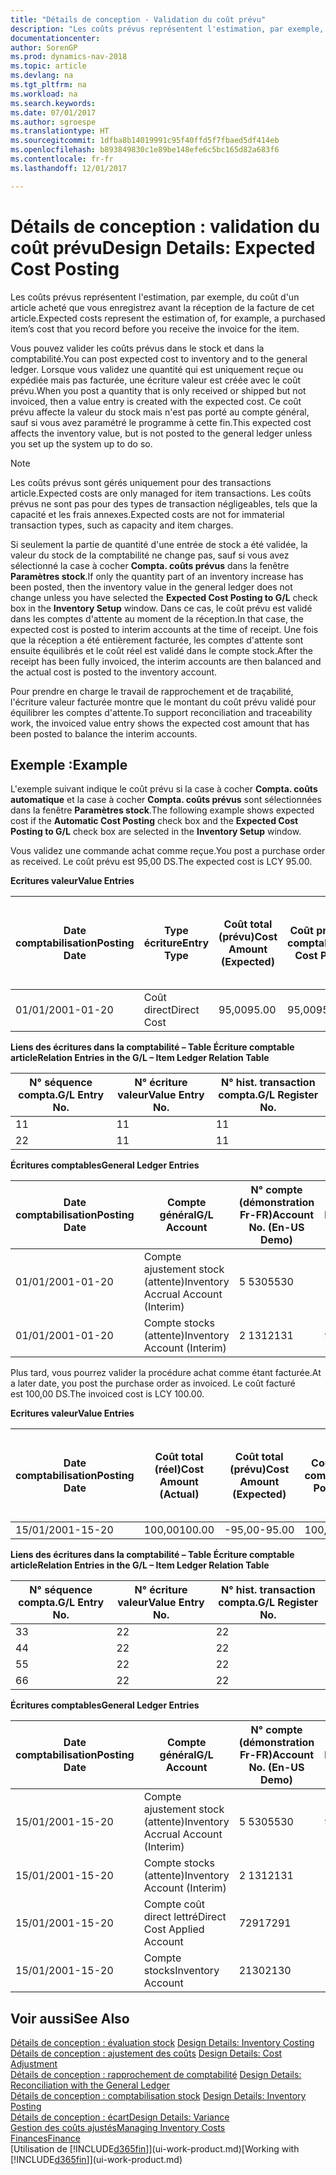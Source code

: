 ```yaml
---
title: "Détails de conception - Validation du coût prévu"
description: "Les coûts prévus représentent l'estimation, par exemple, du coût d'un article acheté que vous enregistrez avant la réception de la facture de cet article."
documentationcenter: 
author: SorenGP
ms.prod: dynamics-nav-2018
ms.topic: article
ms.devlang: na
ms.tgt_pltfrm: na
ms.workload: na
ms.search.keywords: 
ms.date: 07/01/2017
ms.author: sgroespe
ms.translationtype: HT
ms.sourcegitcommit: 1dfba8b14019991c95f40ffd5f7fbaed5df414eb
ms.openlocfilehash: b893849830c1e89be148efe6c5bc165d82a683f6
ms.contentlocale: fr-fr
ms.lasthandoff: 12/01/2017

---
```

# <a name="design-details-expected-cost-posting"></a><span data-ttu-id="5c18f-103">Détails de conception : validation du coût prévu</span><span class="sxs-lookup"><span data-stu-id="5c18f-103">Design Details: Expected Cost Posting</span></span>
<span data-ttu-id="5c18f-104">Les coûts prévus représentent l'estimation, par exemple, du coût d'un article acheté que vous enregistrez avant la réception de la facture de cet article.</span><span class="sxs-lookup"><span data-stu-id="5c18f-104">Expected costs represent the estimation of, for example, a purchased item’s cost that you record before you receive the invoice for the item.</span></span>  

 <span data-ttu-id="5c18f-105">Vous pouvez valider les coûts prévus dans le stock et dans la comptabilité.</span><span class="sxs-lookup"><span data-stu-id="5c18f-105">You can post expected cost to inventory and to the general ledger.</span></span> <span data-ttu-id="5c18f-106">Lorsque vous validez une quantité qui est uniquement reçue ou expédiée mais pas facturée, une écriture valeur est créée avec le coût prévu.</span><span class="sxs-lookup"><span data-stu-id="5c18f-106">When you post a quantity that is only received or shipped but not invoiced, then a value entry is created with the expected cost.</span></span> <span data-ttu-id="5c18f-107">Ce coût prévu affecte la valeur du stock mais n'est pas porté au compte général, sauf si vous avez paramétré le programme à cette fin.</span><span class="sxs-lookup"><span data-stu-id="5c18f-107">This expected cost affects the inventory value, but is not posted to the general ledger unless you set up the system up to do so.</span></span>  

> [!NOTE]  
>  <span data-ttu-id="5c18f-108">Les coûts prévus sont gérés uniquement pour des transactions article.</span><span class="sxs-lookup"><span data-stu-id="5c18f-108">Expected costs are only managed for item transactions.</span></span> <span data-ttu-id="5c18f-109">Les coûts prévus ne sont pas pour des types de transaction négligeables, tels que la capacité et les frais annexes.</span><span class="sxs-lookup"><span data-stu-id="5c18f-109">Expected costs are not for immaterial transaction types, such as capacity and item charges.</span></span>  

 <span data-ttu-id="5c18f-110">Si seulement la partie de quantité d'une entrée de stock a été validée, la valeur du stock de la comptabilité ne change pas, sauf si vous avez sélectionné la case à cocher **Compta. coûts prévus** dans la fenêtre **Paramètres stock**.</span><span class="sxs-lookup"><span data-stu-id="5c18f-110">If only the quantity part of an inventory increase has been posted, then the inventory value in the general ledger does not change unless you have selected the **Expected Cost Posting to G/L** check box in the **Inventory Setup** window.</span></span> <span data-ttu-id="5c18f-111">Dans ce cas, le coût prévu est validé dans les comptes d'attente au moment de la réception.</span><span class="sxs-lookup"><span data-stu-id="5c18f-111">In that case, the expected cost is posted to interim accounts at the time of receipt.</span></span> <span data-ttu-id="5c18f-112">Une fois que la réception a été entièrement facturée, les comptes d'attente sont ensuite équilibrés et le coût réel est validé dans le compte stock.</span><span class="sxs-lookup"><span data-stu-id="5c18f-112">After the receipt has been fully invoiced, the interim accounts are then balanced and the actual cost is posted to the inventory account.</span></span>  

 <span data-ttu-id="5c18f-113">Pour prendre en charge le travail de rapprochement et de traçabilité, l'écriture valeur facturée montre que le montant du coût prévu validé pour équilibrer les comptes d'attente.</span><span class="sxs-lookup"><span data-stu-id="5c18f-113">To support reconciliation and traceability work, the invoiced value entry shows the expected cost amount that has been posted to balance the interim accounts.</span></span>  

## <a name="example"></a><span data-ttu-id="5c18f-114">Exemple :</span><span class="sxs-lookup"><span data-stu-id="5c18f-114">Example</span></span>  
 <span data-ttu-id="5c18f-115">L'exemple suivant indique le coût prévu si la case à cocher **Compta. coûts automatique** et la case à cocher **Compta. coûts prévus** sont sélectionnées dans la fenêtre **Paramètres stock**.</span><span class="sxs-lookup"><span data-stu-id="5c18f-115">The following example shows expected cost if the **Automatic Cost Posting** check box and the **Expected Cost Posting to G/L** check box are selected in the **Inventory Setup** window.</span></span>  

 <span data-ttu-id="5c18f-116">Vous validez une commande achat comme reçue.</span><span class="sxs-lookup"><span data-stu-id="5c18f-116">You post a purchase order as received.</span></span> <span data-ttu-id="5c18f-117">Le coût prévu est 95,00 DS.</span><span class="sxs-lookup"><span data-stu-id="5c18f-117">The expected cost is LCY 95.00.</span></span>  

 <span data-ttu-id="5c18f-118">**Ecritures valeur**</span><span class="sxs-lookup"><span data-stu-id="5c18f-118">**Value Entries**</span></span>  

|<span data-ttu-id="5c18f-119">Date comptabilisation</span><span class="sxs-lookup"><span data-stu-id="5c18f-119">Posting Date</span></span>|<span data-ttu-id="5c18f-120">Type écriture</span><span class="sxs-lookup"><span data-stu-id="5c18f-120">Entry Type</span></span>|<span data-ttu-id="5c18f-121">Coût total (prévu)</span><span class="sxs-lookup"><span data-stu-id="5c18f-121">Cost Amount (Expected)</span></span>|<span data-ttu-id="5c18f-122">Coût prévu validé en comptabilité</span><span class="sxs-lookup"><span data-stu-id="5c18f-122">Expected Cost Posted to G/L</span></span>|<span data-ttu-id="5c18f-123">Coût prévu</span><span class="sxs-lookup"><span data-stu-id="5c18f-123">Expected Cost</span></span>|<span data-ttu-id="5c18f-124">N° séquence écriture comptable article</span><span class="sxs-lookup"><span data-stu-id="5c18f-124">Item Ledger Entry No.</span></span>|<span data-ttu-id="5c18f-125">Numéro de la séquence</span><span class="sxs-lookup"><span data-stu-id="5c18f-125">Entry No.</span></span>|  
|------------------|----------------|------------------------------|----------------------------------|-------------------|---------------------------|---------------|  
|<span data-ttu-id="5c18f-126">01/01/20</span><span class="sxs-lookup"><span data-stu-id="5c18f-126">01-01-20</span></span>|<span data-ttu-id="5c18f-127">Coût direct</span><span class="sxs-lookup"><span data-stu-id="5c18f-127">Direct Cost</span></span>|<span data-ttu-id="5c18f-128">95,00</span><span class="sxs-lookup"><span data-stu-id="5c18f-128">95.00</span></span>|<span data-ttu-id="5c18f-129">95,00</span><span class="sxs-lookup"><span data-stu-id="5c18f-129">95.00</span></span>|<span data-ttu-id="5c18f-130">Oui</span><span class="sxs-lookup"><span data-stu-id="5c18f-130">Yes</span></span>|<span data-ttu-id="5c18f-131">1</span><span class="sxs-lookup"><span data-stu-id="5c18f-131">1</span></span>|<span data-ttu-id="5c18f-132">1</span><span class="sxs-lookup"><span data-stu-id="5c18f-132">1</span></span>|  

 <span data-ttu-id="5c18f-133">**Liens des écritures dans la comptabilité – Table Écriture comptable article**</span><span class="sxs-lookup"><span data-stu-id="5c18f-133">**Relation Entries in the G/L – Item Ledger Relation Table**</span></span>  

|<span data-ttu-id="5c18f-134">N° séquence compta.</span><span class="sxs-lookup"><span data-stu-id="5c18f-134">G/L Entry No.</span></span>|<span data-ttu-id="5c18f-135">N° écriture valeur</span><span class="sxs-lookup"><span data-stu-id="5c18f-135">Value Entry No.</span></span>|<span data-ttu-id="5c18f-136">N° hist. transaction compta.</span><span class="sxs-lookup"><span data-stu-id="5c18f-136">G/L Register No.</span></span>|  
|--------------------|---------------------|-----------------------|  
|<span data-ttu-id="5c18f-137">1</span><span class="sxs-lookup"><span data-stu-id="5c18f-137">1</span></span>|<span data-ttu-id="5c18f-138">1</span><span class="sxs-lookup"><span data-stu-id="5c18f-138">1</span></span>|<span data-ttu-id="5c18f-139">1</span><span class="sxs-lookup"><span data-stu-id="5c18f-139">1</span></span>|  
|<span data-ttu-id="5c18f-140">2</span><span class="sxs-lookup"><span data-stu-id="5c18f-140">2</span></span>|<span data-ttu-id="5c18f-141">1</span><span class="sxs-lookup"><span data-stu-id="5c18f-141">1</span></span>|<span data-ttu-id="5c18f-142">1</span><span class="sxs-lookup"><span data-stu-id="5c18f-142">1</span></span>|  

 <span data-ttu-id="5c18f-143">**Écritures comptables**</span><span class="sxs-lookup"><span data-stu-id="5c18f-143">**General Ledger Entries**</span></span>  

|<span data-ttu-id="5c18f-144">Date comptabilisation</span><span class="sxs-lookup"><span data-stu-id="5c18f-144">Posting Date</span></span>|<span data-ttu-id="5c18f-145">Compte général</span><span class="sxs-lookup"><span data-stu-id="5c18f-145">G/L Account</span></span>|<span data-ttu-id="5c18f-146">N° compte (démonstration Fr-FR)</span><span class="sxs-lookup"><span data-stu-id="5c18f-146">Account No. (En-US Demo)</span></span>|<span data-ttu-id="5c18f-147">Montant</span><span class="sxs-lookup"><span data-stu-id="5c18f-147">Amount</span></span>|<span data-ttu-id="5c18f-148">Numéro de la séquence</span><span class="sxs-lookup"><span data-stu-id="5c18f-148">Entry No.</span></span>|  
|------------------|------------------|---------------------------------|------------|---------------|  
|<span data-ttu-id="5c18f-149">01/01/20</span><span class="sxs-lookup"><span data-stu-id="5c18f-149">01-01-20</span></span>|<span data-ttu-id="5c18f-150">Compte ajustement stock (attente)</span><span class="sxs-lookup"><span data-stu-id="5c18f-150">Inventory Accrual Account (Interim)</span></span>|<span data-ttu-id="5c18f-151">5 530</span><span class="sxs-lookup"><span data-stu-id="5c18f-151">5530</span></span>|<span data-ttu-id="5c18f-152">-95,00</span><span class="sxs-lookup"><span data-stu-id="5c18f-152">-95.00</span></span>|<span data-ttu-id="5c18f-153">2</span><span class="sxs-lookup"><span data-stu-id="5c18f-153">2</span></span>|  
|<span data-ttu-id="5c18f-154">01/01/20</span><span class="sxs-lookup"><span data-stu-id="5c18f-154">01-01-20</span></span>|<span data-ttu-id="5c18f-155">Compte stocks (attente)</span><span class="sxs-lookup"><span data-stu-id="5c18f-155">Inventory Account (Interim)</span></span>|<span data-ttu-id="5c18f-156">2 131</span><span class="sxs-lookup"><span data-stu-id="5c18f-156">2131</span></span>|<span data-ttu-id="5c18f-157">95,00</span><span class="sxs-lookup"><span data-stu-id="5c18f-157">95.00</span></span>|<span data-ttu-id="5c18f-158">1</span><span class="sxs-lookup"><span data-stu-id="5c18f-158">1</span></span>|  

 <span data-ttu-id="5c18f-159">Plus tard, vous pourrez valider la procédure achat comme étant facturée.</span><span class="sxs-lookup"><span data-stu-id="5c18f-159">At a later date, you post the purchase order as invoiced.</span></span> <span data-ttu-id="5c18f-160">Le coût facturé est 100,00 DS.</span><span class="sxs-lookup"><span data-stu-id="5c18f-160">The invoiced cost is LCY 100.00.</span></span>  

 <span data-ttu-id="5c18f-161">**Ecritures valeur**</span><span class="sxs-lookup"><span data-stu-id="5c18f-161">**Value Entries**</span></span>  

|<span data-ttu-id="5c18f-162">Date comptabilisation</span><span class="sxs-lookup"><span data-stu-id="5c18f-162">Posting Date</span></span>|<span data-ttu-id="5c18f-163">Coût total (réel)</span><span class="sxs-lookup"><span data-stu-id="5c18f-163">Cost Amount (Actual)</span></span>|<span data-ttu-id="5c18f-164">Coût total (prévu)</span><span class="sxs-lookup"><span data-stu-id="5c18f-164">Cost Amount (Expected)</span></span>|<span data-ttu-id="5c18f-165">Coût validé en comptabilité</span><span class="sxs-lookup"><span data-stu-id="5c18f-165">Cost Posted to G/L</span></span>|<span data-ttu-id="5c18f-166">Coût prévu</span><span class="sxs-lookup"><span data-stu-id="5c18f-166">Expected Cost</span></span>|<span data-ttu-id="5c18f-167">N° séquence écriture comptable article</span><span class="sxs-lookup"><span data-stu-id="5c18f-167">Item Ledger Entry No.</span></span>|<span data-ttu-id="5c18f-168">Numéro de la séquence</span><span class="sxs-lookup"><span data-stu-id="5c18f-168">Entry No.</span></span>|  
|------------------|----------------------------|------------------------------|-------------------------|-------------------|---------------------------|---------------|  
|<span data-ttu-id="5c18f-169">15/01/20</span><span class="sxs-lookup"><span data-stu-id="5c18f-169">01-15-20</span></span>|<span data-ttu-id="5c18f-170">100,00</span><span class="sxs-lookup"><span data-stu-id="5c18f-170">100.00</span></span>|<span data-ttu-id="5c18f-171">-95,00</span><span class="sxs-lookup"><span data-stu-id="5c18f-171">-95.00</span></span>|<span data-ttu-id="5c18f-172">100,00</span><span class="sxs-lookup"><span data-stu-id="5c18f-172">100.00</span></span>|<span data-ttu-id="5c18f-173">Non</span><span class="sxs-lookup"><span data-stu-id="5c18f-173">No</span></span>|<span data-ttu-id="5c18f-174">1</span><span class="sxs-lookup"><span data-stu-id="5c18f-174">1</span></span>|<span data-ttu-id="5c18f-175">2</span><span class="sxs-lookup"><span data-stu-id="5c18f-175">2</span></span>|  

 <span data-ttu-id="5c18f-176">**Liens des écritures dans la comptabilité – Table Écriture comptable article**</span><span class="sxs-lookup"><span data-stu-id="5c18f-176">**Relation Entries in the G/L – Item Ledger Relation Table**</span></span>  

|<span data-ttu-id="5c18f-177">N° séquence compta.</span><span class="sxs-lookup"><span data-stu-id="5c18f-177">G/L Entry No.</span></span>|<span data-ttu-id="5c18f-178">N° écriture valeur</span><span class="sxs-lookup"><span data-stu-id="5c18f-178">Value Entry No.</span></span>|<span data-ttu-id="5c18f-179">N° hist. transaction compta.</span><span class="sxs-lookup"><span data-stu-id="5c18f-179">G/L Register No.</span></span>|  
|--------------------|---------------------|-----------------------|  
|<span data-ttu-id="5c18f-180">3</span><span class="sxs-lookup"><span data-stu-id="5c18f-180">3</span></span>|<span data-ttu-id="5c18f-181">2</span><span class="sxs-lookup"><span data-stu-id="5c18f-181">2</span></span>|<span data-ttu-id="5c18f-182">2</span><span class="sxs-lookup"><span data-stu-id="5c18f-182">2</span></span>|  
|<span data-ttu-id="5c18f-183">4</span><span class="sxs-lookup"><span data-stu-id="5c18f-183">4</span></span>|<span data-ttu-id="5c18f-184">2</span><span class="sxs-lookup"><span data-stu-id="5c18f-184">2</span></span>|<span data-ttu-id="5c18f-185">2</span><span class="sxs-lookup"><span data-stu-id="5c18f-185">2</span></span>|  
|<span data-ttu-id="5c18f-186">5</span><span class="sxs-lookup"><span data-stu-id="5c18f-186">5</span></span>|<span data-ttu-id="5c18f-187">2</span><span class="sxs-lookup"><span data-stu-id="5c18f-187">2</span></span>|<span data-ttu-id="5c18f-188">2</span><span class="sxs-lookup"><span data-stu-id="5c18f-188">2</span></span>|  
|<span data-ttu-id="5c18f-189">6</span><span class="sxs-lookup"><span data-stu-id="5c18f-189">6</span></span>|<span data-ttu-id="5c18f-190">2</span><span class="sxs-lookup"><span data-stu-id="5c18f-190">2</span></span>|<span data-ttu-id="5c18f-191">2</span><span class="sxs-lookup"><span data-stu-id="5c18f-191">2</span></span>|  

 <span data-ttu-id="5c18f-192">**Écritures comptables**</span><span class="sxs-lookup"><span data-stu-id="5c18f-192">**General Ledger Entries**</span></span>  

|<span data-ttu-id="5c18f-193">Date comptabilisation</span><span class="sxs-lookup"><span data-stu-id="5c18f-193">Posting Date</span></span>|<span data-ttu-id="5c18f-194">Compte général</span><span class="sxs-lookup"><span data-stu-id="5c18f-194">G/L Account</span></span>|<span data-ttu-id="5c18f-195">N° compte (démonstration Fr-FR)</span><span class="sxs-lookup"><span data-stu-id="5c18f-195">Account No. (En-US Demo)</span></span>|<span data-ttu-id="5c18f-196">Montant</span><span class="sxs-lookup"><span data-stu-id="5c18f-196">Amount</span></span>|<span data-ttu-id="5c18f-197">Numéro de la séquence</span><span class="sxs-lookup"><span data-stu-id="5c18f-197">Entry No.</span></span>|  
|------------------|------------------|---------------------------------|------------|---------------|  
|<span data-ttu-id="5c18f-198">15/01/20</span><span class="sxs-lookup"><span data-stu-id="5c18f-198">01-15-20</span></span>|<span data-ttu-id="5c18f-199">Compte ajustement stock (attente)</span><span class="sxs-lookup"><span data-stu-id="5c18f-199">Inventory Accrual Account (Interim)</span></span>|<span data-ttu-id="5c18f-200">5 530</span><span class="sxs-lookup"><span data-stu-id="5c18f-200">5530</span></span>|<span data-ttu-id="5c18f-201">95,00</span><span class="sxs-lookup"><span data-stu-id="5c18f-201">95.00</span></span>|<span data-ttu-id="5c18f-202">4</span><span class="sxs-lookup"><span data-stu-id="5c18f-202">4</span></span>|  
|<span data-ttu-id="5c18f-203">15/01/20</span><span class="sxs-lookup"><span data-stu-id="5c18f-203">01-15-20</span></span>|<span data-ttu-id="5c18f-204">Compte stocks (attente)</span><span class="sxs-lookup"><span data-stu-id="5c18f-204">Inventory Account (Interim)</span></span>|<span data-ttu-id="5c18f-205">2 131</span><span class="sxs-lookup"><span data-stu-id="5c18f-205">2131</span></span>|<span data-ttu-id="5c18f-206">-95,00</span><span class="sxs-lookup"><span data-stu-id="5c18f-206">-95.00</span></span>|<span data-ttu-id="5c18f-207">3</span><span class="sxs-lookup"><span data-stu-id="5c18f-207">3</span></span>|  
|<span data-ttu-id="5c18f-208">15/01/20</span><span class="sxs-lookup"><span data-stu-id="5c18f-208">01-15-20</span></span>|<span data-ttu-id="5c18f-209">Compte coût direct lettré</span><span class="sxs-lookup"><span data-stu-id="5c18f-209">Direct Cost Applied Account</span></span>|<span data-ttu-id="5c18f-210">7291</span><span class="sxs-lookup"><span data-stu-id="5c18f-210">7291</span></span>|<span data-ttu-id="5c18f-211">-100</span><span class="sxs-lookup"><span data-stu-id="5c18f-211">-100</span></span>|<span data-ttu-id="5c18f-212">6</span><span class="sxs-lookup"><span data-stu-id="5c18f-212">6</span></span>|  
|<span data-ttu-id="5c18f-213">15/01/20</span><span class="sxs-lookup"><span data-stu-id="5c18f-213">01-15-20</span></span>|<span data-ttu-id="5c18f-214">Compte stocks</span><span class="sxs-lookup"><span data-stu-id="5c18f-214">Inventory Account</span></span>|<span data-ttu-id="5c18f-215">2130</span><span class="sxs-lookup"><span data-stu-id="5c18f-215">2130</span></span>|<span data-ttu-id="5c18f-216">100</span><span class="sxs-lookup"><span data-stu-id="5c18f-216">100</span></span>|<span data-ttu-id="5c18f-217">5</span><span class="sxs-lookup"><span data-stu-id="5c18f-217">5</span></span>|  

## <a name="see-also"></a><span data-ttu-id="5c18f-218">Voir aussi</span><span class="sxs-lookup"><span data-stu-id="5c18f-218">See Also</span></span>
 <span data-ttu-id="5c18f-219">[Détails de conception : évaluation stock](design-details-inventory-costing.md) </span><span class="sxs-lookup"><span data-stu-id="5c18f-219">[Design Details: Inventory Costing](design-details-inventory-costing.md) </span></span>  
 <span data-ttu-id="5c18f-220">[Détails de conception : ajustement des coûts](design-details-cost-adjustment.md) </span><span class="sxs-lookup"><span data-stu-id="5c18f-220">[Design Details: Cost Adjustment](design-details-cost-adjustment.md) </span></span>  
 <span data-ttu-id="5c18f-221">[Détails de conception : rapprochement de comptabilité](design-details-reconciliation-with-the-general-ledger.md) </span><span class="sxs-lookup"><span data-stu-id="5c18f-221">[Design Details: Reconciliation with the General Ledger](design-details-reconciliation-with-the-general-ledger.md) </span></span>  
 <span data-ttu-id="5c18f-222">[Détails de conception : comptabilisation stock](design-details-inventory-posting.md) </span><span class="sxs-lookup"><span data-stu-id="5c18f-222">[Design Details: Inventory Posting](design-details-inventory-posting.md) </span></span>  
 [<span data-ttu-id="5c18f-223">Détails de conception : écart</span><span class="sxs-lookup"><span data-stu-id="5c18f-223">Design Details: Variance</span></span>](design-details-variance.md)  
 [<span data-ttu-id="5c18f-224">Gestion des coûts ajustés</span><span class="sxs-lookup"><span data-stu-id="5c18f-224">Managing Inventory Costs</span></span>](finance-manage-inventory-costs.md)  
 [<span data-ttu-id="5c18f-225">Finances</span><span class="sxs-lookup"><span data-stu-id="5c18f-225">Finance</span></span>](finance.md)  
 <span data-ttu-id="5c18f-226">[Utilisation de [!INCLUDE[d365fin](includes/d365fin_md.md)]](ui-work-product.md)</span><span class="sxs-lookup"><span data-stu-id="5c18f-226">[Working with [!INCLUDE[d365fin](includes/d365fin_md.md)]](ui-work-product.md)</span></span>

